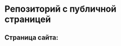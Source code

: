 # Репозиторий с публичной страницей 
## Страница сайта:
<!-- Здесь будет ссылка на публичную страницу-->